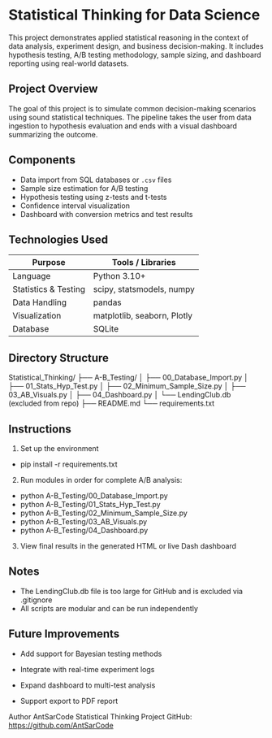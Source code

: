 # Statistical Thinking for Data Science

This project demonstrates applied statistical reasoning in the context of data analysis, experiment design, and business decision-making. It includes hypothesis testing, A/B testing methodology, sample sizing, and dashboard reporting using real-world datasets.

## Project Overview

The goal of this project is to simulate common decision-making scenarios using sound statistical techniques. The pipeline takes the user from data ingestion to hypothesis evaluation and ends with a visual dashboard summarizing the outcome.

## Components

- Data import from SQL databases or `.csv` files
- Sample size estimation for A/B testing
- Hypothesis testing using z-tests and t-tests
- Confidence interval visualization
- Dashboard with conversion metrics and test results

## Technologies Used

| Purpose              | Tools / Libraries           |
|----------------------|-----------------------------|
| Language             | Python 3.10+                |
| Statistics & Testing | scipy, statsmodels, numpy   |
| Data Handling        | pandas                      |
| Visualization        | matplotlib, seaborn, Plotly |
| Database             | SQLite                      |

## Directory Structure

Statistical_Thinking/
├── A-B_Testing/
│   ├── 00_Database_Import.py
│   ├── 01_Stats_Hyp_Test.py
│   ├── 02_Minimum_Sample_Size.py
│   ├── 03_AB_Visuals.py
│   ├── 04_Dashboard.py
│   └── LendingClub.db (excluded from repo)
├── README.md
└── requirements.txt

## Instructions

1. Set up the environment
  - pip install -r requirements.txt

2. Run modules in order for complete A/B analysis:
  - python A-B_Testing/00_Database_Import.py
  - python A-B_Testing/01_Stats_Hyp_Test.py
  - python A-B_Testing/02_Minimum_Sample_Size.py
  - python A-B_Testing/03_AB_Visuals.py
  - python A-B_Testing/04_Dashboard.py

3. View final results in the generated HTML or live Dash dashboard

## Notes

  - The LendingClub.db file is too large for GitHub and is excluded via .gitignore
  - All scripts are modular and can be run independently

## Future Improvements
  - Add support for Bayesian testing methods

  - Integrate with real-time experiment logs

  - Expand dashboard to multi-test analysis

  - Support export to PDF report

Author
AntSarCode
Statistical Thinking Project
GitHub: https://github.com/AntSarCode
